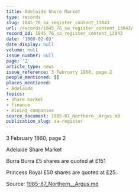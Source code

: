 ```yaml
---
title: Adelaide Share Market
type: records
slug: 1845_76_sa_register_content_13043
url: /records/1845_76_sa_register_content_13043/
record_id: 1845_76_sa_register_content_13043
date: '1860-02-03'
date_display: null
volume: null
issue_number: null
page: '2'
article_type: news
issue_reference: 3 February 1860, page 2
people_mentioned: []
places_mentioned:
- Adelaide
topics:
- share market
- finance
- mining companies
source_document: 1985-87_Northern__Argus.md
publication_slug: sa-register
---
```


3 February 1860, page 2

Adelaide Share Market

Burra Burra £5 shares are quoted at £151

Princess Royal £50 shares are quoted at £25.

Source: [1985-87_Northern__Argus.md](/downloads/markdown/1985-87_Northern__Argus.md)
